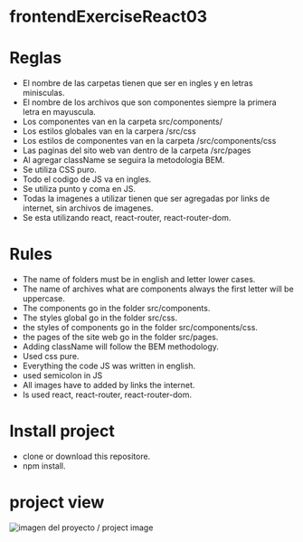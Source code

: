 # frontendExerciseReact03

# Reglas

- El nombre de las carpetas tienen que ser en ingles y en letras minisculas.
- El nombre de los archivos que son componentes siempre la primera letra en mayuscula.
- Los componentes van en la carpeta src/components/
- Los estilos globales van en la carpera /src/css
- Los estilos de componentes van en la carpeta /src/components/css
- Las paginas del sito web van dentro de la carpeta /src/pages
- Al agregar className se seguira la metodologia BEM.
- Se utiliza CSS puro.
- Todo el codigo de JS va en ingles.
- Se utiliza punto y coma en JS.
- Todas la imagenes a utilizar tienen que ser agregadas por links de internet, sin archivos de imagenes.
- Se esta utilizando react, react-router, react-router-dom.

# Rules

- The name of folders must be in english and letter lower cases.
- The name of archives what are components always the first letter will be uppercase.
- The components go in the folder src/components.
- The styles global go in the folder src/css.
- the styles of components go in the folder src/components/css.
- the pages of the site web go in the folder src/pages.
- Adding className will follow the BEM methodology.
- Used css pure.
- Everything the code JS was written in english.
- used semicolon in JS
- All images have to added by links the internet.
- Is used react, react-router, react-router-dom.

# Install project

- clone or download this repositore.
- npm install.

# project view

<img src="https://i.ibb.co/KmLwY2q/Captura.jpg" alt="imagen del proyecto / project image">